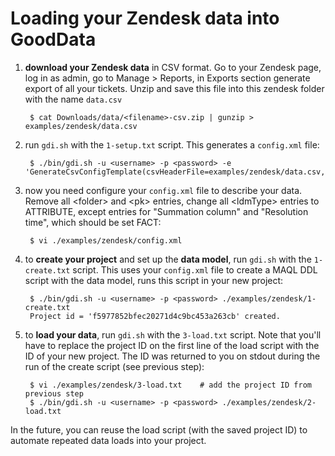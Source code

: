 # Loading your Zendesk data into GoodData

1. **download your Zendesk data** in CSV format. Go to your Zendesk page, log in as admin, go to Manage > Reports, in Exports section generate export of all your tickets. Unzip and save this file into this zendesk folder with the name `data.csv`

        $ cat Downloads/data/<filename>-csv.zip | gunzip > examples/zendesk/data.csv

2. run `gdi.sh` with the `1-setup.txt` script. This generates a `config.xml` file:

        $ ./bin/gdi.sh -u <username> -p <password> -e 'GenerateCsvConfigTemplate(csvHeaderFile=examples/zendesk/data.csv,configFile=examples/zendesk/config.xml)'

3. now you need configure your `config.xml` file to describe your data. Remove all &lt;folder&gt; and &lt;pk&gt; entries, change all &lt;ldmType&gt; entries to ATTRIBUTE, except entries for "Summation column" and "Resolution time", which should be set FACT:

        $ vi ./examples/zendesk/config.xml

4. to **create your project** and set up the **data model**, run `gdi.sh` with the `1-create.txt` script. This uses your `config.xml` file to create a MAQL DDL script with the data model, runs this script in your new project:

        $ ./bin/gdi.sh -u <username> -p <password> ./examples/zendesk/1-create.txt
        Project id = 'f5977852bfec20271d4c9bc453a263cb' created.

5. to **load your data**, run `gdi.sh` with the `3-load.txt` script. Note that you'll have to replace the project ID on the first line of the load script with the ID of your new project. The ID was returned to you on stdout during the run of the create script (see previous step):

        $ vi ./examples/zendesk/3-load.txt    # add the project ID from previous step
        $ ./bin/gdi.sh -u <username> -p <password> ./examples/zendesk/2-load.txt

In the future, you can reuse the load script (with the saved project ID) to automate repeated data loads into your project.